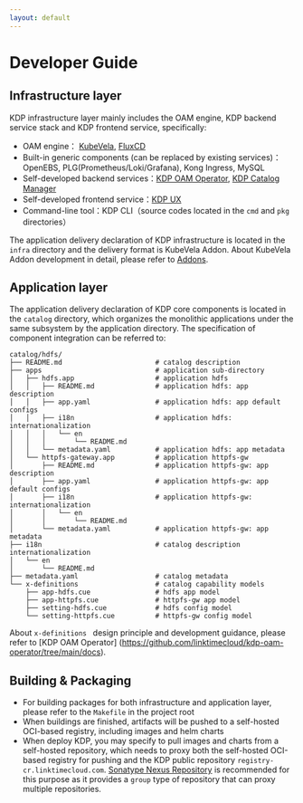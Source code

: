 ```yaml
---
layout: default
---
```


# Developer Guide

## Infrastructure layer

KDP infrastructure layer  mainly includes the OAM engine, KDP backend service stack and KDP frontend service, specifically:
* OAM engine： [KubeVela](https://kubevela.io/), [FluxCD](https://fluxcd.io/)
* Built-in generic components (can be replaced by existing services)：OpenEBS, PLG(Prometheus/Loki/Grafana), Kong Ingress, MySQL
* Self-developed backend services：[KDP OAM Operator](https://github.com/linktimecloud/kdp-oam-operator), [KDP Catalog Manager](https://github.com/linktimecloud/kdp-catalog-manager)
* Self-developed frontend service：[KDP UX](https://github.com/linktimecloud/kdp-ux)
* Command-line tool：KDP CLI（source codes located in the `cmd` and `pkg` directories）

The application delivery declaration of KDP infrastructure is located in the `infra` directory and the delivery format is KubeVela Addon. About KubeVela Addon development in detail, please refer to [Addons](https://kubevela.io/docs/platform-engineers/addon/intro/).

## Application layer

The application delivery declaration of KDP core components is located in the `catalog` directory, which organizes the monolithic applications under the same subsystem by the application directory. The specification of component integration can be referred to:
```
catalog/hdfs/
├── README.md                       # catalog description
├── apps                            # application sub-directory
│   ├── hdfs.app                    # application hdfs
│   │   ├── README.md               # application hdfs: app description
│   │   ├── app.yaml                # application hdfs: app default configs
│   │   ├── i18n                    # application hdfs: internationalization
│   │   │   └── en
│   │   │       └── README.md
│   │   └── metadata.yaml           # application hdfs: app metadata
│   └── httpfs-gateway.app          # application httpfs-gw
│       ├── README.md               # application httpfs-gw: app description
│       ├── app.yaml                # application httpfs-gw: app default configs
│       ├── i18n                    # application httpfs-gw: internationalization
│       │   └── en
│       │       └── README.md
│       └── metadata.yaml           # application httpfs-gw: app metadata
├── i18n                            # catalog description internationalization
│   └── en
│       └── README.md
├── metadata.yaml                   # catalog metadata
└── x-definitions                   # catalog capability models
    ├── app-hdfs.cue                # hdfs app model
    ├── app-httpfs.cue              # httpfs-gw app model
    ├── setting-hdfs.cue            # hdfs config model
    └── setting-httpfs.cue          # httpfs-gw config model
```

About `x-definitions ` design principle and development guidance, please refer to [KDP OAM Operator] (https://github.com/linktimecloud/kdp-oam-operator/tree/main/docs).

## Building & Packaging
* For building packages for both infrastructure and application layer, please refer to the `Makefile` in the project root
* When buildings are finished, artifacts will be pushed to a self-hosted OCI-based registry, including images and helm charts
* When deploy KDP, you may specify to pull images and charts from a self-hosted repository, which needs to proxy both the self-hosted OCI-based registry for pushing and the KDP public repository `registry-cr.linktimecloud.com`. [Sonatype Nexus Repository](https://help.sonatype.com/en/sonatype-nexus-repository.html) is recommended for this purpose as it provides a `group` type of repository that can proxy multiple repositories.